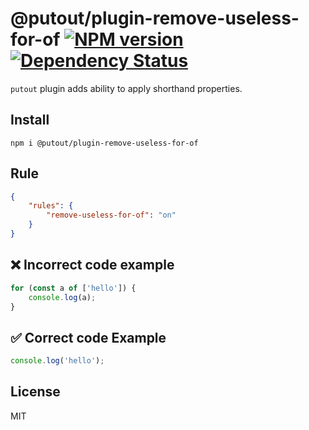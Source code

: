 # @putout/plugin-remove-useless-for-of [![NPM version][NPMIMGURL]][NPMURL] [![Dependency Status][DependencyStatusIMGURL]][DependencyStatusURL]

[NPMIMGURL]:                https://img.shields.io/npm/v/@putout/plugin-remove-useless-for-of.svg?style=flat&longCache=true
[NPMURL]:                   https://npmjs.org/package/@putout/plugin-remove-useless-for-of "npm"

[DependencyStatusURL]:      https://david-dm.org/coderaiser/putout?path=packages/plugin-remove-useless-for-of
[DependencyStatusIMGURL]:   https://david-dm.org/coderaiser/putout.svg?path=packages/plugin-remove-useless-for-of

`putout` plugin adds ability to apply shorthand properties.

## Install

```
npm i @putout/plugin-remove-useless-for-of
```

## Rule

```json
{
    "rules": {
        "remove-useless-for-of": "on"
    }
}
```

## ❌ Incorrect code example

```js
for (const a of ['hello']) {
    console.log(a);
}
```

## ✅ Correct code Example

```js
console.log('hello');
```

## License

MIT

